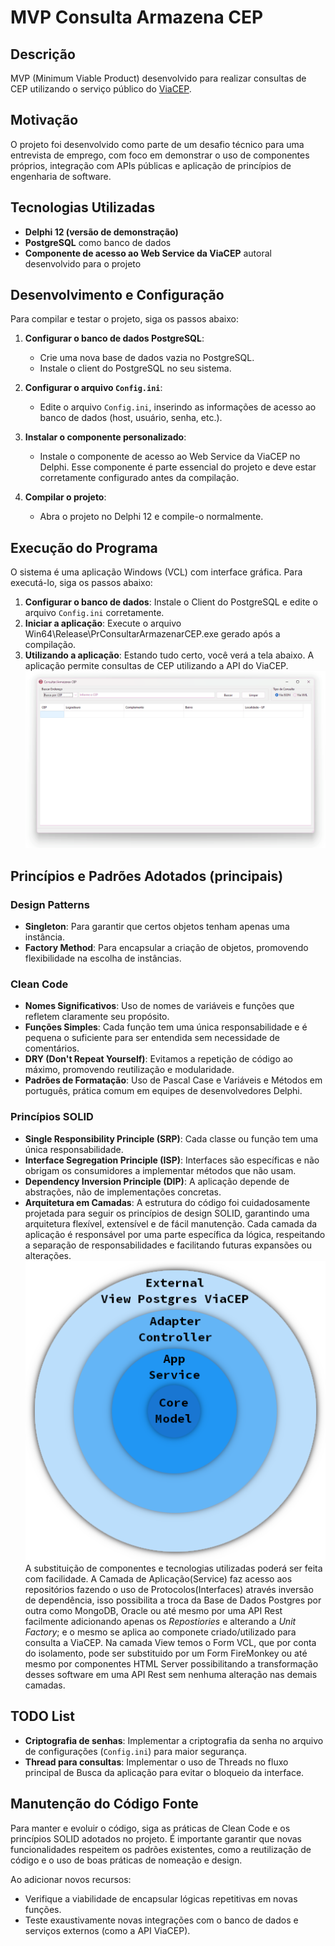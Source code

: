 # MVP Consulta Armazena CEP

## Descrição
MVP (Minimum Viable Product) desenvolvido para realizar consultas de CEP utilizando o serviço público do [ViaCEP](https://viacep.com.br/). 

## Motivação
O projeto foi desenvolvido como parte de um desafio técnico para uma entrevista de emprego, com foco em demonstrar o uso de componentes próprios, integração com APIs públicas e aplicação de princípios de engenharia de software.

## Tecnologias Utilizadas
- **Delphi 12 (versão de demonstração)**
- **PostgreSQL** como banco de dados
- **Componente de acesso ao Web Service da ViaCEP** autoral desenvolvido para o projeto

## Desenvolvimento e Configuração
Para compilar e testar o projeto, siga os passos abaixo:

1. **Configurar o banco de dados PostgreSQL**:
   - Crie uma nova base de dados vazia no PostgreSQL.
   - Instale o client do PostgreSQL no seu sistema.
  
2. **Configurar o arquivo `Config.ini`**:
   - Edite o arquivo `Config.ini`, inserindo as informações de acesso ao banco de dados (host, usuário, senha, etc.).

3. **Instalar o componente personalizado**:
   - Instale o componente de acesso ao Web Service da ViaCEP no Delphi. Esse componente é parte essencial do projeto e deve estar corretamente configurado antes da compilação.

4. **Compilar o projeto**:
   - Abra o projeto no Delphi 12 e compile-o normalmente.

## Execução do Programa
O sistema é uma aplicação Windows (VCL) com interface gráfica. Para executá-lo, siga os passos abaixo:

1. **Configurar o banco de dados**: Instale o Client do PostgreSQL e edite o arquivo `Config.ini` corretamente.
2. **Iniciar a aplicação**: Execute o arquivo Win64\Release\PrConsultarArmazenarCEP.exe gerado após a compilação.
3. **Utilizando a aplicação**: Estando tudo certo, você verá a tela abaixo. A aplicação permite consultas de CEP utilizando a API do ViaCEP.
![Tela Principal](Doc/TelaPrincipal.png)

## Princípios e Padrões Adotados (principais)

### Design Patterns
- **Singleton**: Para garantir que certos objetos tenham apenas uma instância.
- **Factory Method**: Para encapsular a criação de objetos, promovendo flexibilidade na escolha de instâncias.

### Clean Code
- **Nomes Significativos**: Uso de nomes de variáveis e funções que refletem claramente seu propósito.
- **Funções Simples**: Cada função tem uma única responsabilidade e é pequena o suficiente para ser entendida sem necessidade de comentários.
- **DRY (Don't Repeat Yourself)**: Evitamos a repetição de código ao máximo, promovendo reutilização e modularidade.
- **Padrões de Formatação**: Uso de Pascal Case e Variáveis e Métodos em português, prática comum em equipes de desenvolvedores Delphi.

### Princípios SOLID
- **Single Responsibility Principle (SRP)**: Cada classe ou função tem uma única responsabilidade.
- **Interface Segregation Principle (ISP)**: Interfaces são específicas e não obrigam os consumidores a implementar métodos que não usam.
- **Dependency Inversion Principle (DIP)**: A aplicação depende de abstrações, não de implementações concretas.
- **Arquitetura em Camadas**: A estrutura do código foi cuidadosamente projetada para seguir os princípios de design SOLID, garantindo uma arquitetura flexível, extensível e de fácil manutenção. Cada camada da aplicação é responsável por uma parte específica da lógica, respeitando a separação de responsabilidades e facilitando futuras expansões ou alterações.
    ![Camadas SOLID](Doc/CamadasSOLID.png)
    A substituição de componentes e tecnologias utilizadas poderá ser feita com facilidade. A Camada de Aplicação(Service) faz acesso aos repositórios fazendo o uso de Protocolos(Interfaces) através inversão de dependência, isso possibilita a troca da Base de Dados Postgres por outra como MongoDB, Oracle ou até mesmo por uma API Rest facilmente adicionando apenas os _Repostiories_ e alterando a _Unit Factory_; e o mesmo se aplica ao componete criado/utilizado para consulta a ViaCEP. Na camada View temos o Form VCL, que por conta do isolamento, pode ser substituido por um Form FireMonkey ou até mesmo por componentes HTML Server possibilitando a transformação desses software em uma API Rest sem nenhuma alteração nas demais camadas.
## TODO List
- **Criptografia de senhas**: Implementar a criptografia da senha no arquivo de configurações (`Config.ini`) para maior segurança.
- **Thread para consultas**: Implementar o uso de Threads no fluxo principal de Busca da aplicação para evitar o bloqueio da interface.

## Manutenção do Código Fonte
Para manter e evoluir o código, siga as práticas de Clean Code e os princípios SOLID adotados no projeto. É importante garantir que novas funcionalidades respeitem os padrões existentes, como a reutilização de código e o uso de boas práticas de nomeação e design.

Ao adicionar novos recursos:
- Verifique a viabilidade de encapsular lógicas repetitivas em novas funções.
- Teste exaustivamente novas integrações com o banco de dados e serviços externos (como a API ViaCEP).
